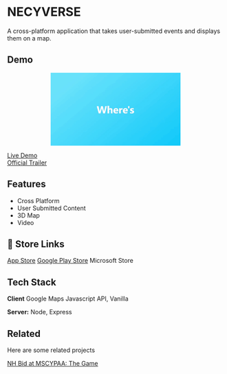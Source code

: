 
# NECYVERSE

A cross-platform application that takes user-submitted events and displays them on a map. 


## Demo

<p align="center">
<img src="https://github.com/mkostandin/mkostandin/blob/main/necyverse-gif.gif" style="display:block;margin:auto;" alt="NECYVERSE" width="60%"/>
</p>

<a href="https://www.bring-necypaa-to-nh.org" target="_blank">Live Demo</a> <br>
<a href="https://youtu.be/cJE5qA_ihGk" target="_blank">Official Trailer</a>
## Features

- Cross Platform
- User Submitted Content
- 3D Map
- Video


## 🔗 Store Links
[App Store](https://apps.apple.com/us/app/necyverse-nh-bid-for-necypaa/id6450375940)
[Google Play Store](https://play.google.com/store/apps/details?id=org.bring_necypaa_to_nh.www.twa)
Microsoft Store

## Tech Stack

**Client** Google Maps Javascript API, Vanilla

**Server:** Node, Express


## Related

Here are some related projects

[NH Bid at MSCYPAA: The Game](https://github.com/matiassingers/awesome-readme)

